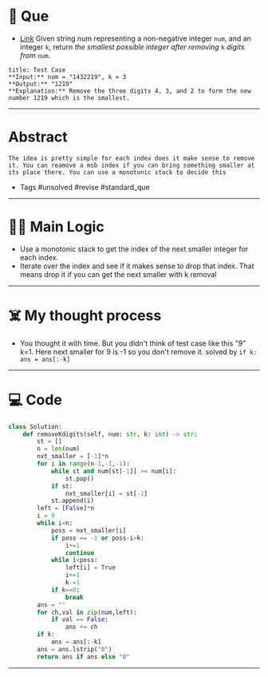 # 🧩 Que
- [Link](https://leetcode.com/problems/remove-k-digits)
Given string num representing a non-negative integer `num`, and an integer `k`, return _the smallest possible integer after removing_ `k` _digits from_ `num`.
```ad-question
title: Test Case
**Input:** num = "1432219", k = 3
**Output:** "1219"
**Explanation:** Remove the three digits 4, 3, and 2 to form the new number 1219 which is the smallest.
```

---
# Abstract
```ad-abstract
The idea is pretty simple for each index does it make sense to remove it. You can reamove a msb index if you can bring something smaller at its place there. You can use a monotonic stack to decide this
```

- Tags #unsolved #revise #standard_que 
--- 
# 🕵️‍♂️ Main Logic
- Use a monotonic stack to get the index of the next smaller integer for each index.
- Iterate over the index and see if it makes sense to drop that index. That means drop it if you can get the next smaller with k removal

---
# ☠️ My thought process
- You thought it with time. But you didn't think of test case like this "9" k=1. Here next smaller for 9 is -1 so you don't remove it. solved by `if k: ans = ans[:-k]`
---

# 💻 Code
```python
class Solution:
    def removeKdigits(self, num: str, k: int) -> str:
        st = []
        n = len(num)
        nxt_smaller = [-1]*n
        for i in range(n-1,-1,-1):
            while st and num[st[-1]] >= num[i]:
                st.pop()
            if st:
                nxt_smaller[i] = st[-1]
            st.append(i)
        left = [False]*n
        i = 0
        while i<n:
            poss = nxt_smaller[i]
            if poss == -1 or poss-i>k:
                i+=1
                continue
            while i<poss:
                left[i] = True
                i+=1
                k-=1
            if k==0:
                break
        ans = ""
        for ch,val in zip(num,left):
            if val == False:
                ans += ch
        if k:
            ans = ans[:-k]
        ans = ans.lstrip("0")
        return ans if ans else "0"
```
---
